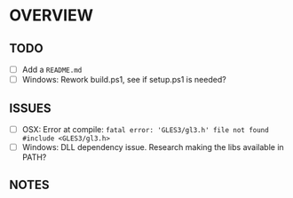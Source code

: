 # OVERVIEW

## TODO

- [ ] Add a `README.md`
- [ ] Windows: Rework build.ps1, see if setup.ps1 is needed?

## ISSUES

- [ ] OSX: Error at compile: `fatal error: 'GLES3/gl3.h' file not found #include <GLES3/gl3.h>`
- [ ] Windows: DLL dependency issue. Research making the libs available in PATH?

## NOTES